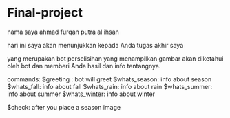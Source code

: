 # Final-project

nama saya ahmad furqan putra al ihsan

hari ini saya akan menunjukkan kepada Anda tugas akhir saya

yang merupakan bot perselisihan yang menampilkan gambar akan diketahui oleh bot dan memberi Anda hasil dan info tentangnya.

commands:
$greeting : bot will greet
$whats_season: info about season
$whats_fall: info about fall
$whats_rain: info about rain
$whats_summer: info about summer
$whats_winter: info about winter

$check: after you place a season image 
